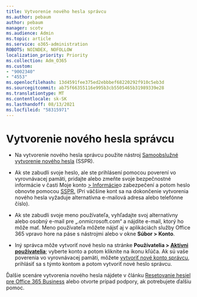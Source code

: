 ```yaml
---
title: Vytvorenie nového hesla správcu
ms.author: pebaum
author: pebaum
manager: scotv
ms.audience: Admin
ms.topic: article
ms.service: o365-administration
ROBOTS: NOINDEX, NOFOLLOW
localization_priority: Priority
ms.collection: Adm_O365
ms.custom:
- "9002340"
- "4553"
ms.openlocfilehash: 13d4591fee375ed2ebbbef68220292f910c5eb3d
ms.sourcegitcommit: ab75f66355116e995b3cb5505465b31989339e28
ms.translationtype: MT
ms.contentlocale: sk-SK
ms.lasthandoff: 08/13/2021
ms.locfileid: "58315971"
---
```

# <a name="admin-password-reset"></a>Vytvorenie nového hesla správcu

- Na vytvorenie nového hesla správcu použite nástroj [Samoobslužné vytvorenie nového hesla](https://passwordreset.microsoftonline.com/) (SSPR).

- Ak ste zabudli svoje heslo, ale ste prihlásení pomocou poverení vo vyrovnávacej pamäti, pridajte alebo zmeňte svoje bezpečnostné informácie v časti Moje konto [> Informácie](https://mysignins.microsoft.com/security-info)o zabezpečení a potom heslo obnovte pomocou [SSPR.](https://passwordreset.microsoftonline.com/) (Pri väčšine kont sa na dokončenie vytvorenia nového hesla vyžaduje alternatívna e-mailová adresa alebo telefónne číslo).

- Ak ste zabudli svoje meno používateľa, vyhľadajte svoj alternatívny alebo osobný e-mail pre „.onmicrosoft.com“ a nájdite e-mail, ktorý ho môže mať.  Meno používateľa môžete nájsť aj v aplikáciách služby Office 365 vpravo hore na páse s nástrojmi alebo v okne **Súbor > Konto**.

- Iný správca môže vytvoriť nové heslo na stránke **Používatelia > [Aktívni používatelia](https://portal.office.com/adminportal/home#/users)**; vyberte konto a potom kliknite na ikonu kľúča.  Ak sú vaše poverenia vo vyrovnávacej pamäti, môžete [vytvoriť nové konto správcu](https://portal.office.com/adminportal/home#/users), prihlásiť sa s týmto kontom a potom vytvoriť nové heslo správcu.

Ďalšie scenáre vytvorenia nového hesla nájdete v článku [Resetovanie hesiel pre Office 365 Business](https://docs.microsoft.com/microsoft-365/admin/add-users/reset-passwords) alebo otvorte prípad podpory, ak potrebujete ďalšiu pomoc.
